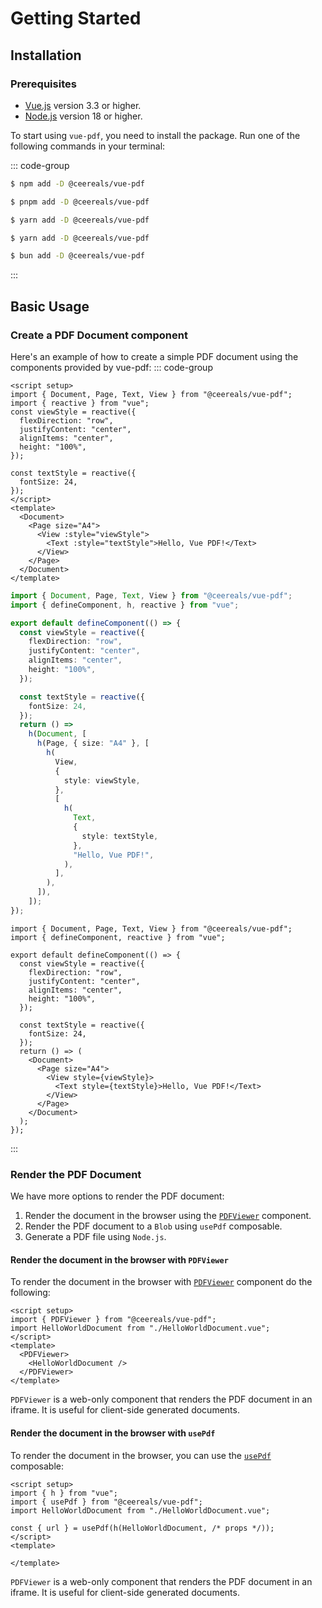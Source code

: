 # Getting Started

## Installation

### Prerequisites

- [Vue.js](https://vuejs.org/) version 3.3 or higher.
- [Node.js](https://nodejs.org/) version 18 or higher.

To start using `vue-pdf`, you need to install the package. Run one of the following commands in your terminal:

::: code-group

```sh [npm]
$ npm add -D @ceereals/vue-pdf
```

```sh [pnpm]
$ pnpm add -D @ceereals/vue-pdf
```

```sh [yarn]
$ yarn add -D @ceereals/vue-pdf
```

```sh [yarn (pnp)]
$ yarn add -D @ceereals/vue-pdf
```

```sh [bun]
$ bun add -D @ceereals/vue-pdf
```

:::

## Basic Usage

### Create a PDF Document component

Here's an example of how to create a simple PDF document using the components provided by vue-pdf:
::: code-group

```vue [HelloWorldDocument.vue]
<script setup>
import { Document, Page, Text, View } from "@ceereals/vue-pdf";
import { reactive } from "vue";
const viewStyle = reactive({
  flexDirection: "row",
  justifyContent: "center",
  alignItems: "center",
  height: "100%",
});

const textStyle = reactive({
  fontSize: 24,
});
</script>
<template>
  <Document>
    <Page size="A4">
      <View :style="viewStyle">
        <Text :style="textStyle">Hello, Vue PDF!</Text>
      </View>
    </Page>
  </Document>
</template>
```

```ts [HelloWorldDocument.ts]
import { Document, Page, Text, View } from "@ceereals/vue-pdf";
import { defineComponent, h, reactive } from "vue";

export default defineComponent(() => {
  const viewStyle = reactive({
    flexDirection: "row",
    justifyContent: "center",
    alignItems: "center",
    height: "100%",
  });

  const textStyle = reactive({
    fontSize: 24,
  });
  return () =>
    h(Document, [
      h(Page, { size: "A4" }, [
        h(
          View,
          {
            style: viewStyle,
          },
          [
            h(
              Text,
              {
                style: textStyle,
              },
              "Hello, Vue PDF!",
            ),
          ],
        ),
      ]),
    ]);
});
```

```tsx [HelloWorldDocument.tsx]
import { Document, Page, Text, View } from "@ceereals/vue-pdf";
import { defineComponent, reactive } from "vue";

export default defineComponent(() => {
  const viewStyle = reactive({
    flexDirection: "row",
    justifyContent: "center",
    alignItems: "center",
    height: "100%",
  });

  const textStyle = reactive({
    fontSize: 24,
  });
  return () => (
    <Document>
      <Page size="A4">
        <View style={viewStyle}>
          <Text style={textStyle}>Hello, Vue PDF!</Text>
        </View>
      </Page>
    </Document>
  );
});
```

:::

### Render the PDF Document

We have more options to render the PDF document:

1. Render the document in the browser using the [`PDFViewer`](../components#pdfviewer) component.
2. Render the PDF document to a `Blob` using `usePdf` composable.
3. Generate a PDF file using `Node.js`.

#### Render the document in the browser with `PDFViewer`

To render the document in the browser with [`PDFViewer`](../components#pdfviewer) component do the following:

```vue [MyApp.vue]
<script setup>
import { PDFViewer } from "@ceereals/vue-pdf";
import HelloWorldDocument from "./HelloWorldDocument.vue";
</script>
<template>
  <PDFViewer>
    <HelloWorldDocument />
  </PDFViewer>
</template>
```

`PDFViewer` is a web-only component that renders the PDF document in an iframe. It is useful for client-side generated documents.

#### Render the document in the browser with `usePdf`

To render the document in the browser, you can use the [`usePdf`](../composables#usepdf) composable:

```vue [MyApp.vue]
<script setup>
import { h } from "vue";
import { usePdf } from "@ceereals/vue-pdf";
import HelloWorldDocument from "./HelloWorldDocument.vue";

const { url } = usePdf(h(HelloWorldDocument, /* props */));
</script>
<template>
  
</template>
```

`PDFViewer` is a web-only component that renders the PDF document in an iframe. It is useful for client-side generated documents.
